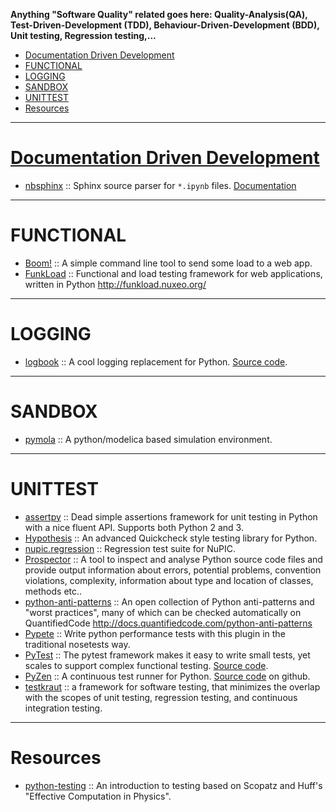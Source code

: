 __Anything "Software Quality" related goes here: Quality-Analysis(QA), Test-Driven-Development (TDD), Behaviour-Driven-Development (BDD), Unit testing, Regression testing,...__

+ [Documentation Driven Development](#documentation-driven-development)
+ [FUNCTIONAL](#functional)
+ [LOGGING](#logging)
+ [SANDBOX](#sandbox)
+ [UNITTEST](#unittest)
+ [Resources](#resources)

----

# [Documentation Driven Development](http://collectiveidea.com/blog/archives/2014/04/21/on-documentation-driven-development/)
+ [nbsphinx](https://github.com/spatialaudio/nbsphinx) :: Sphinx source parser for `*.ipynb` files. [Documentation](http://nbsphinx.rtfd.io/)

----

# FUNCTIONAL
+ [Boom!](https://github.com/tarekziade/boom) :: A simple command line tool to send some load to a web app.
+ [FunkLoad](https://github.com/nuxeo/FunkLoad) :: Functional and load testing framework for web applications, written in Python http://funkload.nuxeo.org/

----

# LOGGING
+ [logbook](http://logbook.pocoo.org/) :: A cool logging replacement for Python. [Source code](https://github.com/getlogbook/logbook).

----

# SANDBOX
+ [pymola](https://github.com/jgoppert/pymola) :: A python/modelica based simulation environment. 

----

# UNITTEST
+ [assertpy](https://github.com/ActivisionGameScience/assertpy) :: Dead simple assertions framework for unit testing in Python with a nice fluent API. Supports both Python 2 and 3.
+ [Hypothesis](https://github.com/DRMacIver/hypothesis) :: An advanced Quickcheck style testing library for Python.
+ [nupic.regression](https://github.com/numenta/nupic.regression) :: Regression test suite for NuPIC.
+ [Prospector](https://github.com/landscapeio/prospector) :: A tool to inspect and analyse Python source code files and provide output information about errors, potential problems, convention violations, complexity, information about type and location of classes, methods etc..
+ [python-anti-patterns](https://github.com/quantifiedcode/python-anti-patterns) :: An open collection of Python anti-patterns and "worst practices", many of which can be checked automatically on QuantifiedCode http://docs.quantifiedcode.com/python-anti-patterns
+ [Pypete](https://github.com/Artimi/pypete) :: Write python performance tests with this plugin in the traditional nosetests way. 
+ [PyTest](http://pytest.org/) :: The pytest framework makes it easy to write small tests, yet scales to support complex functional testing. [Source code](https://github.com/pytest-dev/pytest).
+ [PyZen](http://pypi.python.org/pypi/PyZen) :: A continuous test runner for Python. [Source code](https://github.com/coderanger/pyzen) on github.
+ [testkraut](https://github.com/neurodebian/testkraut) :: a framework for software testing, that minimizes the overlap with the scopes of unit testing, regression testing, and continuous integration testing.

----

# Resources
+ [python-testing](https://github.com/swcarpentry/python-testing) :: An introduction to testing based on Scopatz and Huff's "Effective Computation in Physics".
